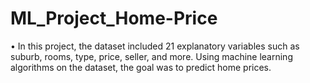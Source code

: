 # ML_Project_Home-Price
•	In this project, the dataset included 21 explanatory variables such as suburb, rooms, type, price, seller, and more. Using machine learning algorithms on the dataset, the goal was to predict home prices. 
